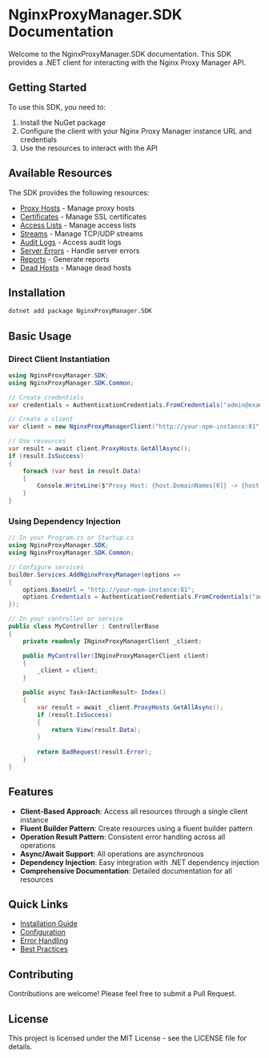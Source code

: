 # NginxProxyManager.SDK Documentation

Welcome to the NginxProxyManager.SDK documentation. This SDK provides a .NET client for interacting with the Nginx Proxy Manager API.

## Getting Started

To use this SDK, you need to:

1. Install the NuGet package
2. Configure the client with your Nginx Proxy Manager instance URL and credentials
3. Use the resources to interact with the API

## Available Resources

The SDK provides the following resources:

- [Proxy Hosts](proxy-hosts.md) - Manage proxy hosts
- [Certificates](certificates.md) - Manage SSL certificates
- [Access Lists](access-lists.md) - Manage access lists
- [Streams](streams.md) - Manage TCP/UDP streams
- [Audit Logs](audit-logs.md) - Access audit logs
- [Server Errors](server-errors.md) - Handle server errors
- [Reports](reports.md) - Generate reports
- [Dead Hosts](dead-hosts.md) - Manage dead hosts

## Installation

```bash
dotnet add package NginxProxyManager.SDK
```

## Basic Usage

### Direct Client Instantiation

```csharp
using NginxProxyManager.SDK;
using NginxProxyManager.SDK.Common;

// Create credentials
var credentials = AuthenticationCredentials.FromCredentials("admin@example.com", "your-password");

// Create a client
var client = new NginxProxyManagerClient("http://your-npm-instance:81", credentials);

// Use resources
var result = await client.ProxyHosts.GetAllAsync();
if (result.IsSuccess)
{
    foreach (var host in result.Data)
    {
        Console.WriteLine($"Proxy Host: {host.DomainNames[0]} -> {host.ForwardHost}:{host.ForwardPort}");
    }
}
```

### Using Dependency Injection

```csharp
// In your Program.cs or Startup.cs
using NginxProxyManager.SDK;
using NginxProxyManager.SDK.Common;

// Configure services
builder.Services.AddNginxProxyManager(options =>
{
    options.BaseUrl = "http://your-npm-instance:81";
    options.Credentials = AuthenticationCredentials.FromCredentials("admin@example.com", "your-password");
});

// In your controller or service
public class MyController : ControllerBase
{
    private readonly INginxProxyManagerClient _client;

    public MyController(INginxProxyManagerClient client)
    {
        _client = client;
    }

    public async Task<IActionResult> Index()
    {
        var result = await _client.ProxyHosts.GetAllAsync();
        if (result.IsSuccess)
        {
            return View(result.Data);
        }
        
        return BadRequest(result.Error);
    }
}
```

## Features

- **Client-Based Approach**: Access all resources through a single client instance
- **Fluent Builder Pattern**: Create resources using a fluent builder pattern
- **Operation Result Pattern**: Consistent error handling across all operations
- **Async/Await Support**: All operations are asynchronous
- **Dependency Injection**: Easy integration with .NET dependency injection
- **Comprehensive Documentation**: Detailed documentation for all resources

## Quick Links

- [Installation Guide](installation-guide.md)
- [Configuration](configuration.md)
- [Error Handling](error-handling.md)
- [Best Practices](best-practices.md)

## Contributing

Contributions are welcome! Please feel free to submit a Pull Request.

## License

This project is licensed under the MIT License - see the LICENSE file for details. 